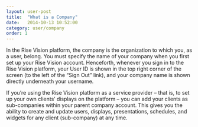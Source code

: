 ```yaml
---
layout: user-post
title:  "What is a Company"
date:   2014-10-13 10:52:00
category: user/company
order: 1
---
```


In the Rise Vision platform, the company is the organization to which you, as a user, belong.  You must specify the name of your company when you first set up your Rise Vision account.  Henceforth, whenever you sign in to the Rise Vision platform, your User ID is shown in the top right corner of the screen (to the left of the “Sign Out” link), and your company name is shown directly underneath your username.
 

If you’re using the Rise Vision platform as a service provider – that is, to set up your own clients’ displays on the platform – you can add your clients as sub-companies within your parent company account.  This gives you the ability to create and update users, displays, presentations, schedules, and widgets for any client (sub-company) at any time.
 






